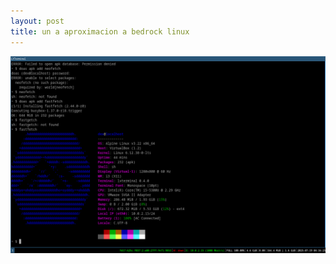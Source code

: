 ```yaml
---
layout: post
title: un a aproximacion a bedrock linux
---
```




![fastfetch](../images/fastfetch.png)





